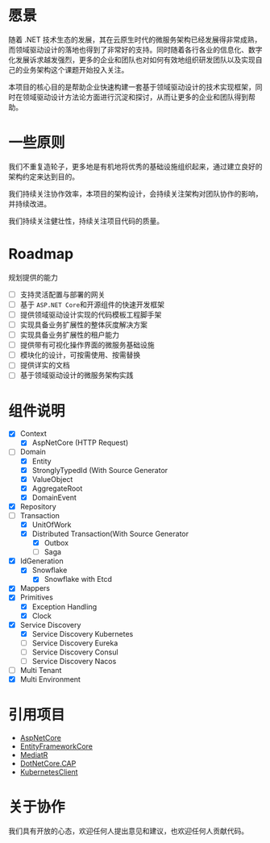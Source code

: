 # 愿景

随着 .NET
技术生态的发展，其在云原生时代的微服务架构已经发展得非常成熟，而领域驱动设计的落地也得到了非常好的支持。同时随着各行各业的信息化、数字化发展诉求越发强烈，更多的企业和团队也对如何有效地组织研发团队以及实现自己的业务架构这个课题开始投入关注。

本项目的核心目的是帮助企业快速构建一套基于领域驱动设计的技术实现框架，同时在领域驱动设计方法论方面进行沉淀和探讨，从而让更多的企业和团队得到帮助。

# 一些原则

我们不重复造轮子，更多地是有机地将优秀的基础设施组织起来，通过建立良好的架构约定来达到目的。

我们持续关注协作效率，本项目的架构设计，会持续关注架构对团队协作的影响，并持续改进。

我们持续关注健壮性，持续关注项目代码的质量。

# Roadmap

规划提供的能力

+ [ ] 支持灵活配置与部署的网关
+ [ ] 基于 `ASP.NET Core`和开源组件的快速开发框架
+ [ ] 提供领域驱动设计实现的代码模板工程脚手架
+ [ ] 实现具备业务扩展性的整体灰度解决方案
+ [ ] 实现具备业务扩展性的租户能力
+ [ ] 提供带有可视化操作界面的微服务基础设施
+ [ ] 模块化的设计，可按需使用、按需替换
+ [ ] 提供详实的文档
+ [ ] 基于领域驱动设计的微服务架构实践

# 组件说明

+ [x] Context
    + [x] AspNetCore (HTTP Request)
+ [ ] Domain
    + [x] Entity
    + [x] StronglyTypedId (With Source Generator
    + [x] ValueObject
    + [x] AggregateRoot
    + [x] DomainEvent
+ [x] Repository
+ [ ] Transaction
    + [x] UnitOfWork
    + [x] Distributed Transaction(With Source Generator
        + [x] Outbox
        + [ ] Saga
+ [x] IdGeneration
    + [x] Snowflake
        + [x] Snowflake with Etcd
+ [x] Mappers
+ [x] Primitives
    + [x] Exception Handling
    + [x] Clock
+ [x] Service Discovery
    + [x] Service Discovery Kubernetes
    + [ ] Service Discovery Eureka
    + [ ] Service Discovery Consul
    + [ ] Service Discovery Nacos
+ [ ] Multi Tenant
+ [x] Multi Environment

# 引用项目

+ [AspNetCore](https://github.com/dotnet/aspnetcore)
+ [EntityFrameworkCore](https://github.com/dotnet/efcore)
+ [MediatR](https://github.com/jbogard/MediatR)
+ [DotNetCore.CAP](https://github.com/dotnetcore/CAP)
+ [KubernetesClient](https://github.com/kubernetes-client/csharp)

# 关于协作

我们具有开放的心态，欢迎任何人提出意见和建议，也欢迎任何人贡献代码。